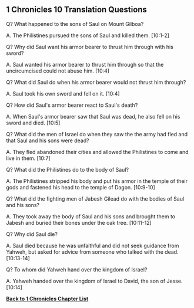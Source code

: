 ## 1 Chronicles 10 Translation Questions ##

Q? What happened to the sons of Saul on Mount Gilboa?

A. The Philistines pursued the sons of Saul and killed them. [10:1-2]

Q? Why did Saul want his armor bearer to thrust him through with his sword?

A. Saul wanted his armor bearer to thrust him through so that the uncircumcised could not abuse him. [10:4]

Q? What did Saul do when his armor bearer would not thrust him through?

A. Saul took his own sword and fell on it. [10:4]

Q? How did Saul's armor bearer react to Saul's death?

A. When Saul's armor bearer saw that Saul was dead, he also fell on his sword and died. [10:5]

Q? What did the men of Israel do when they saw the the army had fled and that Saul and his sons were dead?

A. They fled abandoned their cities and allowed the Philistines to come and live in them. [10:7]

Q? What did the Philistines do to the body of Saul?

A. The Philistines stripped his body and put his armor in the temple of their gods and fastened his head to the temple of Dagon. [10:9-10]

Q? What did the fighting men of Jabesh Gilead do with the bodies of Saul and his sons?

A. They took away the body of Saul and his sons and brought them to Jabesh and buried their bones under the oak tree. [10:11-12]

Q? Why did Saul die?

A. Saul died because he was unfaithful and did not seek guidance from Yahweh, but asked for advice from someone who talked with the dead. [10:13-14]

Q? To whom did Yahweh hand over the kingdom of Israel?

A. Yahweh handed over the kingdom of Israel to David, the son of Jesse. [10:14]

__[Back to 1 Chronicles Chapter List](./)__

